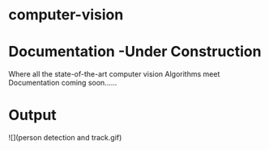 # computer-vision
 
# Documentation -Under Construction

Where all the state-of-the-art computer vision Algorithms meet
Documentation coming soon......

# Output
![](person detection and track.gif)
